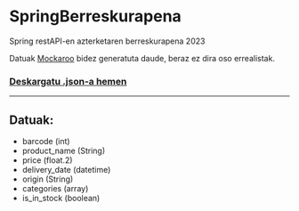 # SpringBerreskurapena

Spring restAPI-en azterketaren berreskurapena 2023

Datuak [Mockaroo](https://mockaroo.com/) bidez generatuta daude, beraz ez dira oso errealistak.

### [Deskargatu .json-a hemen](https://drive.filen.io/d/f42d939f-9130-4891-89a1-051160406c7c#odCxXQYyRgS2N8ZJZFtOvx0g9FvNx5AD)

---

## Datuak:

- barcode (int)
- product_name (String)
- price (float.2)
- delivery_date (datetime)
- origin (String)
- categories (array)
- is_in_stock (boolean)
